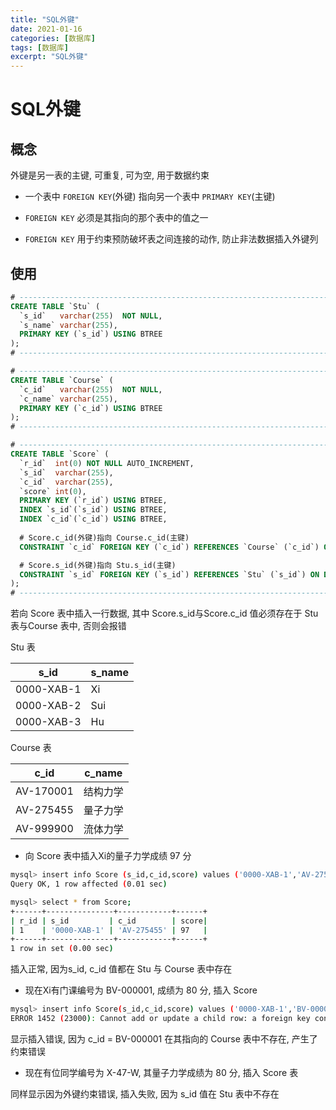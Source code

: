 ```yaml
---
title: "SQL外键"
date: 2021-01-16
categories: [数据库]
tags: [数据库]
excerpt: "SQL外键"
---
```


# SQL外键

## 概念

外键是另一表的主键, 可重复, 可为空, 用于数据约束

- 一个表中 `FOREIGN KEY`(外键) 指向另一个表中 `PRIMARY KEY`(主键)

- `FOREIGN KEY` 必须是其指向的那个表中的值之一

- `FOREIGN KEY` 用于约束预防破坏表之间连接的动作, 防止非法数据插入外键列

## 使用

```sql
# -------------------------------------------------------------------------------------------------------
CREATE TABLE `Stu` (
  `s_id`   varchar(255)  NOT NULL, 
  `s_name` varchar(255), 
  PRIMARY KEY (`s_id`) USING BTREE
);
# -------------------------------------------------------------------------------------------------------

# -------------------------------------------------------------------------------------------------------
CREATE TABLE `Course` (
  `c_id`   varchar(255)  NOT NULL, 
  `c_name` varchar(255), 
  PRIMARY KEY (`c_id`) USING BTREE
);
# -------------------------------------------------------------------------------------------------------

# -------------------------------------------------------------------------------------------------------
CREATE TABLE `Score` (
  `r_id`  int(0) NOT NULL AUTO_INCREMENT, 
  `s_id`  varchar(255), 
  `c_id`  varchar(255), 
  `score` int(0), 
  PRIMARY KEY (`r_id`) USING BTREE, 
  INDEX `s_id`(`s_id`) USING BTREE, 
  INDEX `c_id`(`c_id`) USING BTREE, 
  
  # Score.c_id(外键)指向 Course.c_id(主键)
  CONSTRAINT `c_id` FOREIGN KEY (`c_id`) REFERENCES `Course` (`c_id`) ON DELETE RESTRICT ON UPDATE RESTRICT, 

  # Score.s_id(外键)指向 Stu.s_id(主键)
  CONSTRAINT `s_id` FOREIGN KEY (`s_id`) REFERENCES `Stu` (`s_id`) ON DELETE RESTRICT ON UPDATE RESTRICT
);
# -------------------------------------------------------------------------------------------------------
```

若向 Score 表中插入一行数据, 其中 Score.s_id与Score.c_id 值必须存在于 Stu 表与Course 表中, 否则会报错

Stu 表

| s_id          | s_name |
| ------------- | ------ |
| 0000-XAB-1    | Xi     |
| 0000-XAB-2    | Sui    |
| 0000-XAB-3    | Hu     |

Course 表

| c_id      | c_name   |
| --------- | -------- |
| AV-170001 | 结构力学 |
| AV-275455 | 量子力学 |
| AV-999900 | 流体力学 |

- 向 Score 表中插入Xi的量子力学成绩 97 分

```sh
mysql> insert info Score (s_id,c_id,score) values ('0000-XAB-1','AV-275455',97);
Query OK, 1 row affected (0.01 sec)

mysql> select * from Score;
+------+---------------+------------+------+
| r_id | s_id         | c_id        | score|
| 1    | '0000-XAB-1' | 'AV-275455' | 97   |
+------+---------------+------------+------+
1 row in set (0.00 sec)
```

插入正常, 因为s_id, c_id 值都在 Stu 与 Course 表中存在

- 现在Xi有门课编号为 BV-000001, 成绩为 80 分, 插入 Score 

```sh
mysql> insert info Score(s_id,c_id,score) values ('0000-XAB-1','BV-000001',80)
ERROR 1452 (23000): Cannot add or update a child row: a foreign key constraint fails ('data','Score',CONSTRAINT 'c_id' FOREIGNKEY ('c_id') REFERENCES 'Course' ('c_id'))
```

显示插入错误, 因为 c_id = BV-000001 在其指向的 Course 表中不存在, 产生了约束错误

- 现在有位同学编号为 X-47-W, 其量子力学成绩为 80 分, 插入 Score 表

同样显示因为外键约束错误, 插入失败, 因为 s_id 值在 Stu 表中不存在